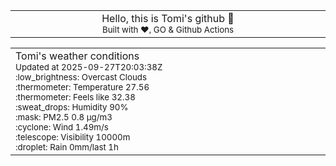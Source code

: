 
<div align="center">
<table>
<tbody>
<td align="center">
<img width="2000" height="0"><br>
Hello, this is Tomi's github 👋<br>
<sup>Built with ❤️, GO & Github Actions</sup><br>
<img width="2000" height="0">
</td>
</tbody>
</table>
</div>
<table>
<tbody>
<td align="left">
<img width="2000" height="0"><br>
Tomi's weather conditions<br>
<sup>Updated at 2025-09-27T20:03:38Z</sup><br>
<sup>:low_brightness: Overcast Clouds</sup><br>
<sup>:thermometer: Temperature 27.56 </sup><br>
<sup>:thermometer: Feels like 32.38</sup><br>
<sup>:sweat_drops: Humidity 90%</sup><br>
<sup>:mask: PM2.5 0.8 μg/m3</sup><br>
<sup>:cyclone: Wind 1.49m/s </sup><br>
<sup>:telescope: Visibility 10000m </sup><br>
<sup>:droplet: Rain 0mm/last 1h </sup><br>
<img width="2000" height="0">
</td>
<td align="left">
<img width="2000" height="0"><br>
<br>
<img width="2000" height="0">
</td>
</tbody>
</table>
</div>
    